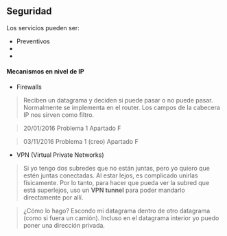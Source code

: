 ## Seguridad

Los servicios pueden ser:
- Preventivos
-
-

#### Mecanismos en nivel de IP

- Firewalls

> Reciben un datagrama y deciden si puede pasar o no puede pasar. Normalmente se implementa en el router. Los campos de la cabecera IP nos sirven como filtro.

> 20/01/2016 Problema 1 Apartado F

> 03/11/2016 Problema 1 (creo) Apartado F

- VPN (Virtual Private Networks)

> Si yo tengo dos subredes que no están juntas, pero yo quiero que estén juntas conectadas. Al estar lejos, es complicado unirlas físicamente. Por lo tanto, para hacer que pueda ver la subred que está superlejos, uso un **VPN tunnel** para poder mandarlo directamente por allí.

> ¿Cómo lo hago? Escondo mi datagrama dentro de otro datagrama (como si fuera un camión). Incluso en el datagrama interior yo puedo poner una dirección privada.
